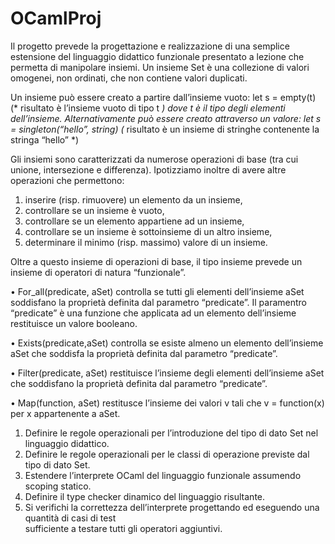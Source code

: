 # OCamlProj
Il	 progetto	 prevede	 la	 progettazione	 e	 realizzazione	 di	 una	 semplice	 estensione	 del linguaggio	 didattico
funzionale	 presentato a	 lezione che	 permetta	 di	 manipolare	 insiemi.	Un	 insieme Set	 è	 una	 collezione	 di	
valori omogenei,	non	ordinati,	che	non	contiene	valori	duplicati.


Un	insieme	può	essere	creato a	partire	dall’insieme vuoto:
let s	=	empty(t)
(*	risultato	è	l’insieme	vuoto	di	tipo	t	*)
dove	t	è	il	tipo	degli	elementi	dell’insieme.
Alternativamente	può	essere	creato	attraverso	un	valore:
let	s	=	singleton(“hello”,	string)
(*	risultato	è	un	insieme	di	stringhe	contenente	la	stringa	“hello”	*)


Gli insiemi sono caratterizzati da numerose operazioni di base (tra cui unione,
intersezione e differenza). Ipotizziamo inoltre di avere altre operazioni che
permettono:

1. inserire (risp. rimuovere) un elemento da un insieme,
2. controllare se un insieme è vuoto,
3. controllare se un elemento appartiene ad un insieme,
4. controllare se un insieme è sottoinsieme di un altro insieme,
5. determinare il minimo (risp. massimo) valore di un insieme.

Oltre a questo insieme di operazioni di base, il tipo insieme prevede un insieme
di operatori di natura “funzionale”.

• For_all(predicate, aSet) controlla se tutti gli elementi dell’insieme aSet
soddisfano la proprietà definita dal parametro “predicate”. Il paramentro
“predicate” è una funzione che applicata ad un elemento dell’insieme
restituisce un valore booleano.

• Exists(predicate,aSet) controlla se esiste almeno un elemento dell’insieme
aSet che soddisfa la proprietà definita dal parametro “predicate”.

• Filter(predicate, aSet) restituisce l’insieme degli elementi dell’insieme
aSet che soddisfano la proprietà definita dal parametro “predicate”.

• Map(function, aSet) restitusce l’insieme dei valori v tali che v =
function(x) per x appartenente a aSet.

1. Definire	le	regole	operazionali	per	l’introduzione del	tipo	di	dato	Set nel	linguaggio	didattico.
2. Definire	le	regole	operazionali	per	le	classi	di	operazione	previste	dal	tipo	di	dato	Set.
3. Estendere l’interprete	OCaml	del	linguaggio	funzionale	assumendo	scoping	statico.	
4. Definire il	type	checker	dinamico	del	linguaggio	risultante.
5. Si	 verifichi	 la	 correttezza	 dell’interprete	 progettando	 ed	 eseguendo	 una	 quantità	 di	 casi	 di	 test	
sufficiente	a	testare	tutti	gli	operatori	aggiuntivi.	

